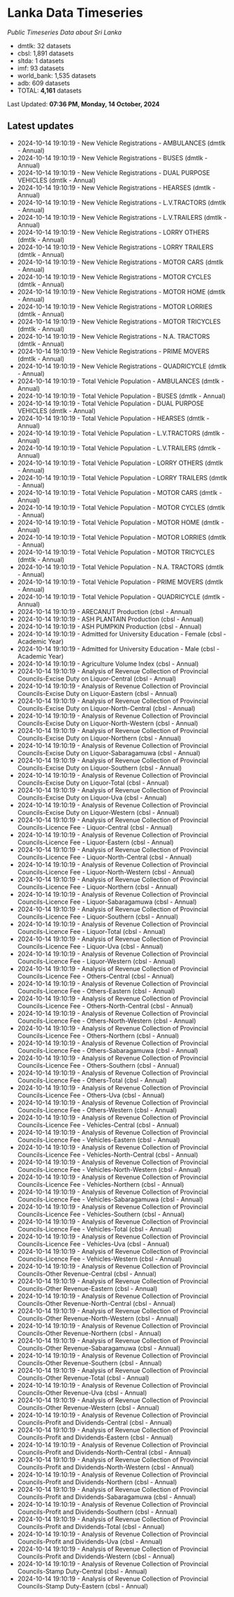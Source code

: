# Lanka Data Timeseries
*Public Timeseries Data about Sri Lanka*

* dmtlk: 32 datasets
* cbsl: 1,891 datasets
* sltda: 1 datasets
* imf: 93 datasets
* world_bank: 1,535 datasets
* adb: 609 datasets
* TOTAL: **4,161** datasets

Last Updated: **07:36 PM, Monday, 14 October, 2024**

## Latest updates

* 2024-10-14 19:10:19 - New Vehicle Registrations - AMBULANCES (dmtlk - Annual)
* 2024-10-14 19:10:19 - New Vehicle Registrations - BUSES (dmtlk - Annual)
* 2024-10-14 19:10:19 - New Vehicle Registrations - DUAL PURPOSE VEHICLES (dmtlk - Annual)
* 2024-10-14 19:10:19 - New Vehicle Registrations - HEARSES (dmtlk - Annual)
* 2024-10-14 19:10:19 - New Vehicle Registrations - L.V.TRACTORS (dmtlk - Annual)
* 2024-10-14 19:10:19 - New Vehicle Registrations - L.V.TRAILERS (dmtlk - Annual)
* 2024-10-14 19:10:19 - New Vehicle Registrations - LORRY OTHERS (dmtlk - Annual)
* 2024-10-14 19:10:19 - New Vehicle Registrations - LORRY TRAILERS (dmtlk - Annual)
* 2024-10-14 19:10:19 - New Vehicle Registrations - MOTOR CARS (dmtlk - Annual)
* 2024-10-14 19:10:19 - New Vehicle Registrations - MOTOR CYCLES (dmtlk - Annual)
* 2024-10-14 19:10:19 - New Vehicle Registrations - MOTOR HOME (dmtlk - Annual)
* 2024-10-14 19:10:19 - New Vehicle Registrations - MOTOR LORRIES (dmtlk - Annual)
* 2024-10-14 19:10:19 - New Vehicle Registrations - MOTOR TRICYCLES (dmtlk - Annual)
* 2024-10-14 19:10:19 - New Vehicle Registrations - N.A. TRACTORS (dmtlk - Annual)
* 2024-10-14 19:10:19 - New Vehicle Registrations - PRIME MOVERS (dmtlk - Annual)
* 2024-10-14 19:10:19 - New Vehicle Registrations - QUADRICYCLE (dmtlk - Annual)
* 2024-10-14 19:10:19 - Total Vehicle Population - AMBULANCES (dmtlk - Annual)
* 2024-10-14 19:10:19 - Total Vehicle Population - BUSES (dmtlk - Annual)
* 2024-10-14 19:10:19 - Total Vehicle Population - DUAL PURPOSE VEHICLES (dmtlk - Annual)
* 2024-10-14 19:10:19 - Total Vehicle Population - HEARSES (dmtlk - Annual)
* 2024-10-14 19:10:19 - Total Vehicle Population - L.V.TRACTORS (dmtlk - Annual)
* 2024-10-14 19:10:19 - Total Vehicle Population - L.V.TRAILERS (dmtlk - Annual)
* 2024-10-14 19:10:19 - Total Vehicle Population - LORRY OTHERS (dmtlk - Annual)
* 2024-10-14 19:10:19 - Total Vehicle Population - LORRY TRAILERS (dmtlk - Annual)
* 2024-10-14 19:10:19 - Total Vehicle Population - MOTOR CARS (dmtlk - Annual)
* 2024-10-14 19:10:19 - Total Vehicle Population - MOTOR CYCLES (dmtlk - Annual)
* 2024-10-14 19:10:19 - Total Vehicle Population - MOTOR HOME (dmtlk - Annual)
* 2024-10-14 19:10:19 - Total Vehicle Population - MOTOR LORRIES (dmtlk - Annual)
* 2024-10-14 19:10:19 - Total Vehicle Population - MOTOR TRICYCLES (dmtlk - Annual)
* 2024-10-14 19:10:19 - Total Vehicle Population - N.A. TRACTORS (dmtlk - Annual)
* 2024-10-14 19:10:19 - Total Vehicle Population - PRIME MOVERS (dmtlk - Annual)
* 2024-10-14 19:10:19 - Total Vehicle Population - QUADRICYCLE (dmtlk - Annual)
* 2024-10-14 19:10:19 - ARECANUT Production (cbsl - Annual)
* 2024-10-14 19:10:19 - ASH PLANTAIN Production (cbsl - Annual)
* 2024-10-14 19:10:19 - ASH PUMPKIN Production (cbsl - Annual)
* 2024-10-14 19:10:19 - Admitted for University Education - Female (cbsl - Academic Year)
* 2024-10-14 19:10:19 - Admitted for University Education - Male (cbsl - Academic Year)
* 2024-10-14 19:10:19 - Agriculture Volume Index (cbsl - Annual)
* 2024-10-14 19:10:19 - Analysis of Revenue Collection of Provincial Councils-Excise Duty on Liquor-Central (cbsl - Annual)
* 2024-10-14 19:10:19 - Analysis of Revenue Collection of Provincial Councils-Excise Duty on Liquor-Eastern (cbsl - Annual)
* 2024-10-14 19:10:19 - Analysis of Revenue Collection of Provincial Councils-Excise Duty on Liquor-North-Central (cbsl - Annual)
* 2024-10-14 19:10:19 - Analysis of Revenue Collection of Provincial Councils-Excise Duty on Liquor-North-Western (cbsl - Annual)
* 2024-10-14 19:10:19 - Analysis of Revenue Collection of Provincial Councils-Excise Duty on Liquor-Northern (cbsl - Annual)
* 2024-10-14 19:10:19 - Analysis of Revenue Collection of Provincial Councils-Excise Duty on Liquor-Sabaragamuwa (cbsl - Annual)
* 2024-10-14 19:10:19 - Analysis of Revenue Collection of Provincial Councils-Excise Duty on Liquor-Southern (cbsl - Annual)
* 2024-10-14 19:10:19 - Analysis of Revenue Collection of Provincial Councils-Excise Duty on Liquor-Total (cbsl - Annual)
* 2024-10-14 19:10:19 - Analysis of Revenue Collection of Provincial Councils-Excise Duty on Liquor-Uva (cbsl - Annual)
* 2024-10-14 19:10:19 - Analysis of Revenue Collection of Provincial Councils-Excise Duty on Liquor-Western (cbsl - Annual)
* 2024-10-14 19:10:19 - Analysis of Revenue Collection of Provincial Councils-Licence Fee - Liquor-Central (cbsl - Annual)
* 2024-10-14 19:10:19 - Analysis of Revenue Collection of Provincial Councils-Licence Fee - Liquor-Eastern (cbsl - Annual)
* 2024-10-14 19:10:19 - Analysis of Revenue Collection of Provincial Councils-Licence Fee - Liquor-North-Central (cbsl - Annual)
* 2024-10-14 19:10:19 - Analysis of Revenue Collection of Provincial Councils-Licence Fee - Liquor-North-Western (cbsl - Annual)
* 2024-10-14 19:10:19 - Analysis of Revenue Collection of Provincial Councils-Licence Fee - Liquor-Northern (cbsl - Annual)
* 2024-10-14 19:10:19 - Analysis of Revenue Collection of Provincial Councils-Licence Fee - Liquor-Sabaragamuwa (cbsl - Annual)
* 2024-10-14 19:10:19 - Analysis of Revenue Collection of Provincial Councils-Licence Fee - Liquor-Southern (cbsl - Annual)
* 2024-10-14 19:10:19 - Analysis of Revenue Collection of Provincial Councils-Licence Fee - Liquor-Total (cbsl - Annual)
* 2024-10-14 19:10:19 - Analysis of Revenue Collection of Provincial Councils-Licence Fee - Liquor-Uva (cbsl - Annual)
* 2024-10-14 19:10:19 - Analysis of Revenue Collection of Provincial Councils-Licence Fee - Liquor-Western (cbsl - Annual)
* 2024-10-14 19:10:19 - Analysis of Revenue Collection of Provincial Councils-Licence Fee - Others-Central (cbsl - Annual)
* 2024-10-14 19:10:19 - Analysis of Revenue Collection of Provincial Councils-Licence Fee - Others-Eastern (cbsl - Annual)
* 2024-10-14 19:10:19 - Analysis of Revenue Collection of Provincial Councils-Licence Fee - Others-North-Central (cbsl - Annual)
* 2024-10-14 19:10:19 - Analysis of Revenue Collection of Provincial Councils-Licence Fee - Others-North-Western (cbsl - Annual)
* 2024-10-14 19:10:19 - Analysis of Revenue Collection of Provincial Councils-Licence Fee - Others-Northern (cbsl - Annual)
* 2024-10-14 19:10:19 - Analysis of Revenue Collection of Provincial Councils-Licence Fee - Others-Sabaragamuwa (cbsl - Annual)
* 2024-10-14 19:10:19 - Analysis of Revenue Collection of Provincial Councils-Licence Fee - Others-Southern (cbsl - Annual)
* 2024-10-14 19:10:19 - Analysis of Revenue Collection of Provincial Councils-Licence Fee - Others-Total (cbsl - Annual)
* 2024-10-14 19:10:19 - Analysis of Revenue Collection of Provincial Councils-Licence Fee - Others-Uva (cbsl - Annual)
* 2024-10-14 19:10:19 - Analysis of Revenue Collection of Provincial Councils-Licence Fee - Others-Western (cbsl - Annual)
* 2024-10-14 19:10:19 - Analysis of Revenue Collection of Provincial Councils-Licence Fee - Vehicles-Central (cbsl - Annual)
* 2024-10-14 19:10:19 - Analysis of Revenue Collection of Provincial Councils-Licence Fee - Vehicles-Eastern (cbsl - Annual)
* 2024-10-14 19:10:19 - Analysis of Revenue Collection of Provincial Councils-Licence Fee - Vehicles-North-Central (cbsl - Annual)
* 2024-10-14 19:10:19 - Analysis of Revenue Collection of Provincial Councils-Licence Fee - Vehicles-North-Western (cbsl - Annual)
* 2024-10-14 19:10:19 - Analysis of Revenue Collection of Provincial Councils-Licence Fee - Vehicles-Northern (cbsl - Annual)
* 2024-10-14 19:10:19 - Analysis of Revenue Collection of Provincial Councils-Licence Fee - Vehicles-Sabaragamuwa (cbsl - Annual)
* 2024-10-14 19:10:19 - Analysis of Revenue Collection of Provincial Councils-Licence Fee - Vehicles-Southern (cbsl - Annual)
* 2024-10-14 19:10:19 - Analysis of Revenue Collection of Provincial Councils-Licence Fee - Vehicles-Total (cbsl - Annual)
* 2024-10-14 19:10:19 - Analysis of Revenue Collection of Provincial Councils-Licence Fee - Vehicles-Uva (cbsl - Annual)
* 2024-10-14 19:10:19 - Analysis of Revenue Collection of Provincial Councils-Licence Fee - Vehicles-Western (cbsl - Annual)
* 2024-10-14 19:10:19 - Analysis of Revenue Collection of Provincial Councils-Other Revenue-Central (cbsl - Annual)
* 2024-10-14 19:10:19 - Analysis of Revenue Collection of Provincial Councils-Other Revenue-Eastern (cbsl - Annual)
* 2024-10-14 19:10:19 - Analysis of Revenue Collection of Provincial Councils-Other Revenue-North-Central (cbsl - Annual)
* 2024-10-14 19:10:19 - Analysis of Revenue Collection of Provincial Councils-Other Revenue-North-Western (cbsl - Annual)
* 2024-10-14 19:10:19 - Analysis of Revenue Collection of Provincial Councils-Other Revenue-Northern (cbsl - Annual)
* 2024-10-14 19:10:19 - Analysis of Revenue Collection of Provincial Councils-Other Revenue-Sabaragamuwa (cbsl - Annual)
* 2024-10-14 19:10:19 - Analysis of Revenue Collection of Provincial Councils-Other Revenue-Southern (cbsl - Annual)
* 2024-10-14 19:10:19 - Analysis of Revenue Collection of Provincial Councils-Other Revenue-Total (cbsl - Annual)
* 2024-10-14 19:10:19 - Analysis of Revenue Collection of Provincial Councils-Other Revenue-Uva (cbsl - Annual)
* 2024-10-14 19:10:19 - Analysis of Revenue Collection of Provincial Councils-Other Revenue-Western (cbsl - Annual)
* 2024-10-14 19:10:19 - Analysis of Revenue Collection of Provincial Councils-Profit and Dividends-Central (cbsl - Annual)
* 2024-10-14 19:10:19 - Analysis of Revenue Collection of Provincial Councils-Profit and Dividends-Eastern (cbsl - Annual)
* 2024-10-14 19:10:19 - Analysis of Revenue Collection of Provincial Councils-Profit and Dividends-North-Central (cbsl - Annual)
* 2024-10-14 19:10:19 - Analysis of Revenue Collection of Provincial Councils-Profit and Dividends-North-Western (cbsl - Annual)
* 2024-10-14 19:10:19 - Analysis of Revenue Collection of Provincial Councils-Profit and Dividends-Northern (cbsl - Annual)
* 2024-10-14 19:10:19 - Analysis of Revenue Collection of Provincial Councils-Profit and Dividends-Sabaragamuwa (cbsl - Annual)
* 2024-10-14 19:10:19 - Analysis of Revenue Collection of Provincial Councils-Profit and Dividends-Southern (cbsl - Annual)
* 2024-10-14 19:10:19 - Analysis of Revenue Collection of Provincial Councils-Profit and Dividends-Total (cbsl - Annual)
* 2024-10-14 19:10:19 - Analysis of Revenue Collection of Provincial Councils-Profit and Dividends-Uva (cbsl - Annual)
* 2024-10-14 19:10:19 - Analysis of Revenue Collection of Provincial Councils-Profit and Dividends-Western (cbsl - Annual)
* 2024-10-14 19:10:19 - Analysis of Revenue Collection of Provincial Councils-Stamp Duty-Central (cbsl - Annual)
* 2024-10-14 19:10:19 - Analysis of Revenue Collection of Provincial Councils-Stamp Duty-Eastern (cbsl - Annual)
